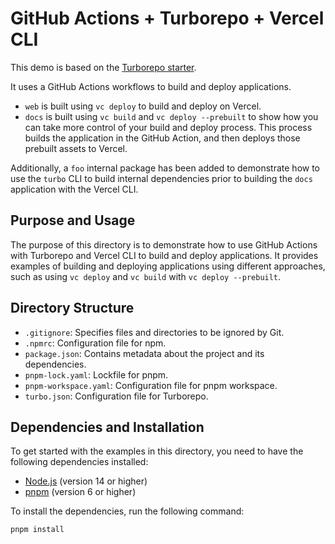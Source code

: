 # GitHub Actions + Turborepo + Vercel CLI

This demo is based on the [Turborepo starter](https://github.com/vercel/turbo/tree/main/examples/basic).

It uses a GitHub Actions workflows to build and deploy applications.

- `web` is built using `vc deploy` to build and deploy on Vercel.
- `docs` is built using `vc build` and `vc deploy --prebuilt` to show how you can take more control of your build and deploy process. This process builds the application in the GitHub Action, and then deploys those prebuilt assets to Vercel.

Additionally, a `foo` internal package has been added to demonstrate how to use the `turbo` CLI to build internal dependencies prior to building the `docs` application with the Vercel CLI.

## Purpose and Usage

The purpose of this directory is to demonstrate how to use GitHub Actions with Turborepo and Vercel CLI to build and deploy applications. It provides examples of building and deploying applications using different approaches, such as using `vc deploy` and `vc build` with `vc deploy --prebuilt`.

## Directory Structure

- `.gitignore`: Specifies files and directories to be ignored by Git.
- `.npmrc`: Configuration file for npm.
- `package.json`: Contains metadata about the project and its dependencies.
- `pnpm-lock.yaml`: Lockfile for pnpm.
- `pnpm-workspace.yaml`: Configuration file for pnpm workspace.
- `turbo.json`: Configuration file for Turborepo.

## Dependencies and Installation

To get started with the examples in this directory, you need to have the following dependencies installed:

- [Node.js](https://nodejs.org/) (version 14 or higher)
- [pnpm](https://pnpm.io/) (version 6 or higher)

To install the dependencies, run the following command:

```bash
pnpm install
```
